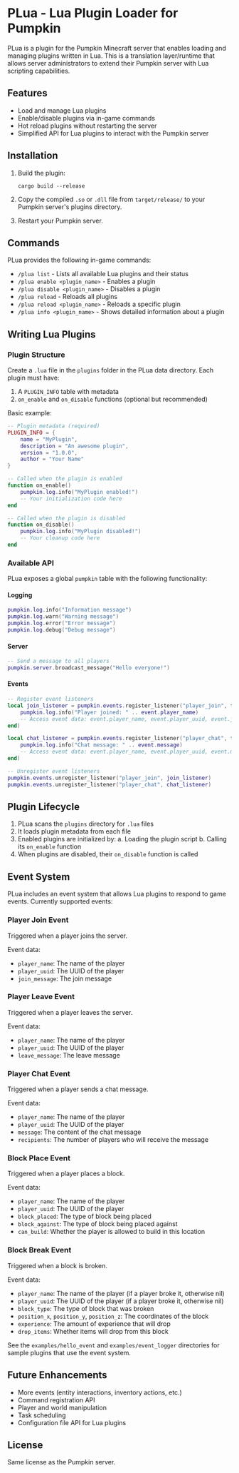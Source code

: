 # PLua - Lua Plugin Loader for Pumpkin

PLua is a plugin for the Pumpkin Minecraft server that enables loading and managing plugins written in Lua. This is a translation layer/runtime that allows server administrators to extend their Pumpkin server with Lua scripting capabilities.

## Features

- Load and manage Lua plugins
- Enable/disable plugins via in-game commands
- Hot reload plugins without restarting the server
- Simplified API for Lua plugins to interact with the Pumpkin server

## Installation

1. Build the plugin:
   ```
   cargo build --release
   ```

2. Copy the compiled `.so` or `.dll` file from `target/release/` to your Pumpkin server's plugins directory.

3. Restart your Pumpkin server.

## Commands

PLua provides the following in-game commands:

- `/plua list` - Lists all available Lua plugins and their status
- `/plua enable <plugin_name>` - Enables a plugin
- `/plua disable <plugin_name>` - Disables a plugin
- `/plua reload` - Reloads all plugins
- `/plua reload <plugin_name>` - Reloads a specific plugin
- `/plua info <plugin_name>` - Shows detailed information about a plugin

## Writing Lua Plugins

### Plugin Structure

Create a `.lua` file in the `plugins` folder in the PLua data directory. Each plugin must have:

1. A `PLUGIN_INFO` table with metadata
2. `on_enable` and `on_disable` functions (optional but recommended)

Basic example:

```lua
-- Plugin metadata (required)
PLUGIN_INFO = {
    name = "MyPlugin",
    description = "An awesome plugin",
    version = "1.0.0",
    author = "Your Name"
}

-- Called when the plugin is enabled
function on_enable()
    pumpkin.log.info("MyPlugin enabled!")
    -- Your initialization code here
end

-- Called when the plugin is disabled
function on_disable()
    pumpkin.log.info("MyPlugin disabled!")
    -- Your cleanup code here
end
```

### Available API

PLua exposes a global `pumpkin` table with the following functionality:

#### Logging
```lua
pumpkin.log.info("Information message")
pumpkin.log.warn("Warning message")
pumpkin.log.error("Error message")
pumpkin.log.debug("Debug message")
```

#### Server
```lua
-- Send a message to all players
pumpkin.server.broadcast_message("Hello everyone!")
```

#### Events
```lua
-- Register event listeners
local join_listener = pumpkin.events.register_listener("player_join", function(event)
    pumpkin.log.info("Player joined: " .. event.player_name)
    -- Access event data: event.player_name, event.player_uuid, event.join_message
end)

local chat_listener = pumpkin.events.register_listener("player_chat", function(event)
    pumpkin.log.info("Chat message: " .. event.message)
    -- Access event data: event.player_name, event.player_uuid, event.message, event.recipients
end)

-- Unregister event listeners
pumpkin.events.unregister_listener("player_join", join_listener)
pumpkin.events.unregister_listener("player_chat", chat_listener)
```

## Plugin Lifecycle

1. PLua scans the `plugins` directory for `.lua` files
2. It loads plugin metadata from each file
3. Enabled plugins are initialized by:
   a. Loading the plugin script
   b. Calling its `on_enable` function
4. When plugins are disabled, their `on_disable` function is called

## Event System

PLua includes an event system that allows Lua plugins to respond to game events. Currently supported events:

### Player Join Event
Triggered when a player joins the server.

Event data:
- `player_name`: The name of the player
- `player_uuid`: The UUID of the player
- `join_message`: The join message

### Player Leave Event
Triggered when a player leaves the server.

Event data:
- `player_name`: The name of the player
- `player_uuid`: The UUID of the player
- `leave_message`: The leave message

### Player Chat Event
Triggered when a player sends a chat message.

Event data:
- `player_name`: The name of the player
- `player_uuid`: The UUID of the player
- `message`: The content of the chat message
- `recipients`: The number of players who will receive the message

### Block Place Event
Triggered when a player places a block.

Event data:
- `player_name`: The name of the player
- `player_uuid`: The UUID of the player
- `block_placed`: The type of block being placed
- `block_against`: The type of block being placed against
- `can_build`: Whether the player is allowed to build in this location

### Block Break Event
Triggered when a block is broken.

Event data:
- `player_name`: The name of the player (if a player broke it, otherwise nil)
- `player_uuid`: The UUID of the player (if a player broke it, otherwise nil)
- `block_type`: The type of block that was broken
- `position_x`, `position_y`, `position_z`: The coordinates of the block
- `experience`: The amount of experience that will drop
- `drop_items`: Whether items will drop from this block

See the `examples/hello_event` and `examples/event_logger` directories for sample plugins that use the event system.

## Future Enhancements

- More events (entity interactions, inventory actions, etc.)
- Command registration API
- Player and world manipulation
- Task scheduling
- Configuration file API for Lua plugins

## License

Same license as the Pumpkin server.